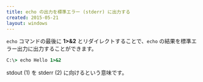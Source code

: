 ```yaml
---
title: echo の出力を標準エラー (stderr) に出力する
created: 2015-05-21
layout: windows
---
```


`echo` コマンドの最後に **1>&2** とリダイレクトすることで、`echo` の結果を標準エラー出力に出力することができます。

```bat
C:\> echo Hello 1>&2
```

stdout (1) を stderr (2) に向けるという意味です。
